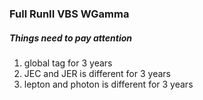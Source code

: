 ### Full RunII VBS WGamma
##### Things need to pay attention
1. global tag for 3 years
2. JEC and JER is different for 3 years
3. lepton and photon is different for 3 years

